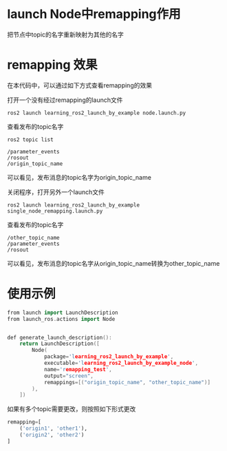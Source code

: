 # launch Node中remapping作用



把节点中topic的名字重新映射为其他的名字

# remapping 效果

在本代码中，可以通过如下方式查看remapping的效果

打开一个没有经过remapping的launch文件

```
ros2 launch learning_ros2_launch_by_example node.launch.py
```

查看发布的topic名字

```shell
ros2 topic list

/parameter_events
/rosout
/origin_topic_name
```

可以看见，发布消息的topic名字为origin_topic_name



关闭程序，打开另外一个launch文件

```
ros2 launch learning_ros2_launch_by_example single_node_remapping.launch.py
```

查看发布的topic名字

```shell
/other_topic_name
/parameter_events
/rosout
```

可以看见，发布消息的topic名字从origin_topic_name转换为other_topic_name

# 使用示例

```c++
from launch import LaunchDescription
from launch_ros.actions import Node


def generate_launch_description():
    return LaunchDescription([
        Node(
            package='learning_ros2_launch_by_example',
            executable='learning_ros2_launch_by_example_node',
            name='remapping_test',
            output="screen",
            remappings=[("origin_topic_name", "other_topic_name")]
        ),
    ])
```

如果有多个topic需要更改，则按照如下形式更改

```python
remapping=[
	('origin1', 'other1'),
	('origin2', 'other2')
]
```



